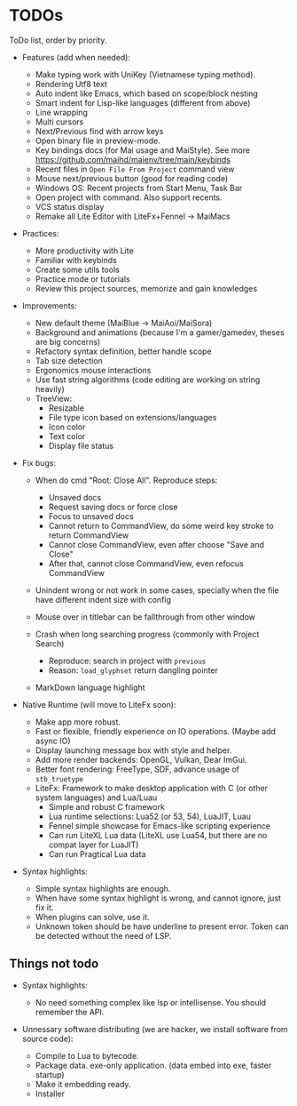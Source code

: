 # TODOs
ToDo list, order by priority.

- Features (add when needed):
    - Make typing work with UniKey (Vietnamese typing method).
    - Rendering Utf8 text
    - Auto indent like Emacs, which based on scope/block nesting
    - Smart indent for Lisp-like languages (different from above)
    - Line wrapping
    - Multi cursors
    - Next/Previous find with arrow keys
    - Open binary file in preview-mode.
    - Key bindings docs (for Mai usage and MaiStyle). See more https://github.com/maihd/maienv/tree/main/keybinds
    - Recent files in `Open File From Project` command view
    - Mouse next/previous button (good for reading code)
    - Windows OS: Recent projects from Start Menu, Task Bar
    - Open project with command. Also support recents.
    - VCS status display
    - Remake all Lite Editor with LiteFx+Fennel -> MaiMacs

- Practices:
    - More productivity with Lite
    - Familiar with keybinds
    - Create some utils tools
    - Practice mode or tutorials
    - Review this project sources, memorize and gain knowledges

- Improvements:
    - New default theme (MaiBlue -> MaiAoi/MaiSora)
    - Background and animations (because I'm a gamer/gamedev, theses are big concerns)
    - Refactory syntax definition, better handle scope
    - Tab size detection
    - Ergonomics mouse interactions
    - Use fast string algorithms (code editing are working on string heavily)
    - TreeView:
        - Resizable
        - File type icon based on extensions/languages
        - Icon color
        - Text color
        - Display file status

- Fix bugs:
    - When do cmd "Root: Close All". Reproduce steps:
        - Unsaved docs
        - Request saving docs or force close
        - Focus to unsaved docs
        - Cannot return to CommandView, do some weird key stroke to return CommandView
        - Cannot close CommandView, even after choose "Save and Close"
        - After that, cannot close CommandView, even refocus CommandView

    - Unindent wrong or not work in some cases,
        specially when the file have different indent size with config
    - Mouse over in titlebar can be fallthrough from other window
    - Crash when long searching progress (commonly with Project Search)
        - Reproduce: search in project with `previous`
        - Reason: `load_glyphset` return dangling pointer
    - MarkDown language highlight

- Native Runtime (will move to LiteFx soon):
    - Make app more robust.
    - Fast or flexible, friendly experience on IO operations. (Maybe add async IO)
    - Display launching message box with style and helper.
    - Add more render backends: OpenGL, Vulkan, Dear ImGui.
    - Better font rendering: FreeType, SDF, advance usage of `stb_truetype`
    - LiteFx: Framework to make desktop application with C (or other system languages) and Lua/Luau
        - Simple and robust C framework
        - Lua runtime selections: Lua52 (or 53, 54), LuaJIT, Luau
        - Fennel simple showcase for Emacs-like scripting experience
        - Can run LiteXL Lua data (LiteXL use Lua54, but there are no compat layer for LuaJIT)
        - Can run Pragtical Lua data

- Syntax highlights:
    - Simple syntax highlights are enough.
    - When have some syntax highlight is wrong, and cannot ignore, just fix it.
    - When plugins can solve, use it.
    - Unknown token should be have underline to present error. Token can be detected without the need of LSP.

## Things not todo

- Syntax highlights:
    - No need something complex like lsp or intellisense. You should remember the API.

- Unnessary software distributing (we are hacker, we install software from source code):
    - Compile to Lua to bytecode.
    - Package data. exe-only application. (data embed into exe, faster startup)
    - Make it embedding ready.
    - Installer
